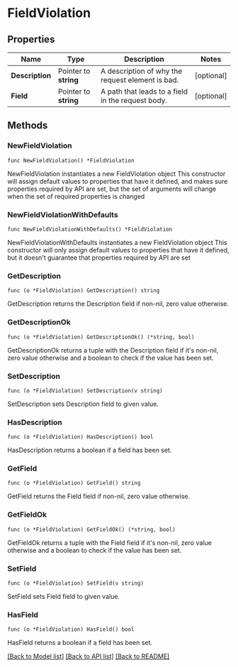 # FieldViolation

## Properties

Name | Type | Description | Notes
------------ | ------------- | ------------- | -------------
**Description** | Pointer to **string** | A description of why the request element is bad. | [optional] 
**Field** | Pointer to **string** | A path that leads to a field in the request body. | [optional] 

## Methods

### NewFieldViolation

`func NewFieldViolation() *FieldViolation`

NewFieldViolation instantiates a new FieldViolation object
This constructor will assign default values to properties that have it defined,
and makes sure properties required by API are set, but the set of arguments
will change when the set of required properties is changed

### NewFieldViolationWithDefaults

`func NewFieldViolationWithDefaults() *FieldViolation`

NewFieldViolationWithDefaults instantiates a new FieldViolation object
This constructor will only assign default values to properties that have it defined,
but it doesn't guarantee that properties required by API are set

### GetDescription

`func (o *FieldViolation) GetDescription() string`

GetDescription returns the Description field if non-nil, zero value otherwise.

### GetDescriptionOk

`func (o *FieldViolation) GetDescriptionOk() (*string, bool)`

GetDescriptionOk returns a tuple with the Description field if it's non-nil, zero value otherwise
and a boolean to check if the value has been set.

### SetDescription

`func (o *FieldViolation) SetDescription(v string)`

SetDescription sets Description field to given value.

### HasDescription

`func (o *FieldViolation) HasDescription() bool`

HasDescription returns a boolean if a field has been set.
### GetField

`func (o *FieldViolation) GetField() string`

GetField returns the Field field if non-nil, zero value otherwise.

### GetFieldOk

`func (o *FieldViolation) GetFieldOk() (*string, bool)`

GetFieldOk returns a tuple with the Field field if it's non-nil, zero value otherwise
and a boolean to check if the value has been set.

### SetField

`func (o *FieldViolation) SetField(v string)`

SetField sets Field field to given value.

### HasField

`func (o *FieldViolation) HasField() bool`

HasField returns a boolean if a field has been set.

[[Back to Model list]](../README.md#documentation-for-models) [[Back to API list]](../README.md#documentation-for-api-endpoints) [[Back to README]](../README.md)


